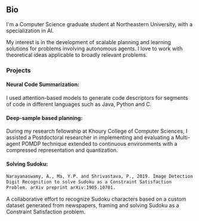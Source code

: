 ## Bio

I'm a Computer Science graduate student at Northeastern University, with a specialization in AI.

My interest is in the development of scalable planning and learning solutions for problems involving autonomous agents. I love to work with theoretical ideas applicable to broadly relevant problems.

### Projects

#### Neural Code Summarization:
I used attention-based models to generate code descriptors for segments of code in different languages such as Java, Python and C.

#### Deep-sample based planning:
During my research fellowship at Khoury College of Computer Sciences, I assisted a Postdoctoral researcher in implementing and evaluating a Multi-agent POMDP technique extended to continuous environments with a compressed representation and quantization.

#### Solving Sudoku:

```markdown
Narayanaswamy, A., Ma, Y.P. and Shrivastava, P., 2019. Image Detection and 
Digit Recognition to solve Sudoku as a Constraint Satisfaction 
Problem. arXiv preprint arXiv:1905.10701.
```
A collaborative effort to recognize Sudoku characters based on a custom dataset generated from newspapers, framing and solving Sudoku as a Constraint Satisfaction problem.

